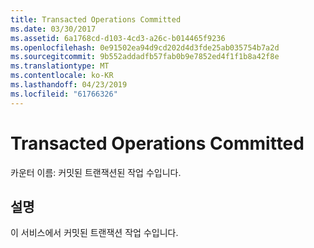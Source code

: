 ```yaml
---
title: Transacted Operations Committed
ms.date: 03/30/2017
ms.assetid: 6a1768cd-d103-4cd3-a26c-b014465f9236
ms.openlocfilehash: 0e91502ea94d9cd202d4d3fde25ab035754b7a2d
ms.sourcegitcommit: 9b552addadfb57fab0b9e7852ed4f1f1b8a42f8e
ms.translationtype: MT
ms.contentlocale: ko-KR
ms.lasthandoff: 04/23/2019
ms.locfileid: "61766326"
---
```

# <a name="transacted-operations-committed"></a>Transacted Operations Committed
카운터 이름: 커밋된 트랜잭션된 작업 수입니다.  
  
## <a name="description"></a>설명  
 이 서비스에서 커밋된 트랜잭션 작업 수입니다.
